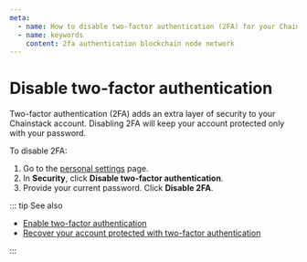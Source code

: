 ```yaml
---
meta:
  - name: How to disable two-factor authentication (2FA) for your Chainstack managed blockchain services account.
  - name: keywords
    content: 2fa authentication blockchain node network
---
```


# Disable two-factor authentication

Two-factor authentication (2FA) adds an extra layer of security to your Chainstack account. Disabling 2FA will keep your account protected only with your password.

To disable 2FA:

1. Go to the <a href="https://console.chainstack.com/user/settings/personal" target="_blank">personal settings</a> page.
1. In **Security**, click **Disable two-factor authentication**.
1. Provide your current password. Click **Disable 2FA**.

::: tip See also

* [Enable two-factor authentication](/platform/enable-two-factor-authentication)
* [Recover your account protected with two-factor authentication](/platform/recover-your-account-protected-with-two-factor-authentication)

:::
